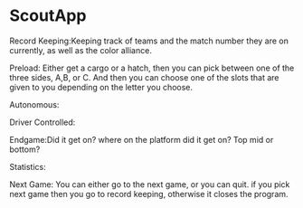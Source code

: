 # ScoutApp


Record Keeping:Keeping track of teams and the match number they are on currently, as well as the color alliance.

Preload: Either get a cargo or a hatch, then you can pick between one of the three sides, A,B, or C. And then you can choose one of the slots that are given to you depending on the letter you choose.

Autonomous:

Driver Controlled:

Endgame:Did it get on? where on the platform did it get on? Top mid or bottom?

Statistics:

Next Game: You can either go to the next game, or you can quit. if you pick next game then you go to record keeping, otherwise it closes the program. 
